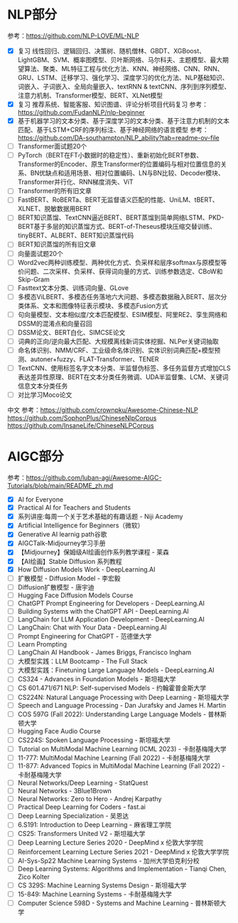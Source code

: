 # NLP部分
参考：https://github.com/NLP-LOVE/ML-NLP
- [x] 复习 线性回归、逻辑回归、决策树、随机僧林、GBDT、XGBoost、LightGBM、SVM、概率图模型、贝叶斯网络、马尔科夫、主题模型、最大期望算法、聚类、ML特征工程与优化方法、KNN、神经网络、CNN、RNN、GRU、LSTM、迁移学习、强化学习、深度学习的优化方法、NLP基础知识、词嵌入、子词嵌入、全局向量嵌入、textRNN & textCNN、序列到序列模型、注意力机制、Transformer模型、BERT、XLNet模型
- [x] 复习 推荐系统、智能客服、知识图谱、评论分析项目代码复习
参考：https://github.com/FudanNLP/nlp-beginner
- [x] 基于机器学习的文本分类、基于深度学习的文本分类、基于注意力机制的文本匹配、基于LSTM+CRF的序列标注、基于神经网络的语言模型
参考：https://github.com/DA-southampton/NLP_ability?tab=readme-ov-file
- [ ] Transformer面试题20个
- [ ] PyTorch（BERT在FT小数据时的稳定性）、重新初始化BERT参数、Transformer的Encoder、原生Transformer的位置编码与相对位置信息的关系、BN优缺点和适用场景、相对位置编码、LN与BN比较、Decoder模块、Transformer并行化、RNN梯度消失、ViT
- [ ] Transformer的所有旧文章
- [ ] FastBERT、RoBERTa、BERT无监督语义匹配的性能、UniLM、tBERT、XLNET、脱敏数据用BERT
- [ ] BERT知识蒸馏、TextCNN逼近BERT、BERT蒸馏到简单网络LSTM、PKD-BERT基于多层的知识蒸馏方式、BERT-of-Theseus模块压缩交替训练、tinyBERT、ALBERT、BERT知识蒸馏代码
- [ ] BERT知识蒸馏的所有旧文章
- [ ] 向量面试题20个
- [ ] Word2vec两种训练模型、两种优化方式、负采样和层序softmax与原模型等价问题、二次采样、负采样、获得词向量的方式、训练参数选定、CBoW和Skip-Gram
- [ ] Fasttext文本分类、训练词向量、GLove
- [ ] 多模态ViLBERT、多模态任务落地六大问题、多模态数据融入BERT、层次分类体系、文本和图像特征表示模块、多模态Fusion方式
- [ ] 句向量模型、文本相似度/文本匹配模型、ESIM模型、阿里RE2、孪生网络和DSSM的混淆点和向量召回
- [ ] DSSM论文、BERT白化、SIMCSE论文
- [ ] 词典的正向/逆向最大匹配、大规模离线新词实体挖掘、NLPer关键词抽取
- [ ] 命名体识别、NMM/CRF、工业级命名体识别、实体识别词典匹配+模型预测、autoner+fuzzy、FLAT-Transformer、TENER
- [ ] TextCNN、使用标签名字文本分类、半监督伪标签、多任务监督方式增加CLS表达差异性原理、BERT在文本分类任务微调、UDA半监督集、LCM、关键词信息文本分类任务
- [ ] 对比学习Moco论文

中文
参考：https://github.com/crownpku/Awesome-Chinese-NLP
https://github.com/SophonPlus/ChineseNlpCorpus
https://github.com/InsaneLife/ChineseNLPCorpus


# AIGC部分
参考：https://github.com/luban-agi/Awesome-AIGC-Tutorials/blob/main/README_zh.md
- [x] AI for Everyone 
- [x] Practical AI for Teachers and Students
- [x] 系列讲座:每周一个关于艺术基础的有趣话题 - Niji Academy
- [x] Artificial Intelligence for Beginners（微软）
- [x] Generative AI learnig path谷歌 
- [x] AIGCTalk-Midjourney学习手册
- [x] 【Midjourney】保姆级AI绘画创作系列教学课程 - 莱森
- [x] 【AI绘画】Stable Diffusion 系列教程
- [x] How Diffusion Models Work - DeepLearning.AI 
- [ ] 扩散模型 - Diffusion Model - 李宏毅
- [ ] Diffusion扩散模型 - 唐宇迪
- [ ] Hugging Face Diffusion Models Course
- [ ] ChatGPT Prompt Engineering for Developers - DeepLearning.AI
- [ ] Building Systems with the ChatGPT API - DeepLearning.AI
- [ ] LangChain for LLM Application Development - DeepLearning.AI
- [ ] LangChain: Chat with Your Data - DeepLearning.AI
- [ ] Prompt Engineering for ChatGPT - 范德堡大学
- [ ] Learn Prompting
- [ ] LangChain AI Handbook - James Briggs, Francisco Ingham
- [ ] 大模型实践：LLM Bootcamp - The Full Stack
- [ ] 大模型实践：Finetuning Large Language Models - DeepLearning.AI
- [ ] CS324 - Advances in Foundation Models - 斯坦福大学
- [ ] CS 601.471/671 NLP: Self-supervised Models - 约翰霍普金斯大学
- [ ] CS224N: Natural Language Processing with Deep Learning - 斯坦福大学
- [ ] Speech and Language Processing - Dan Jurafsky and James H. Martin
- [ ] COS 597G (Fall 2022): Understanding Large Language Models - 普林斯顿大学
- [ ] Hugging Face Audio Course
- [ ] CS224S: Spoken Language Processing - 斯坦福大学
- [ ] Tutorial on MultiModal Machine Learning (ICML 2023) - 卡耐基梅隆大学
- [ ] 11-777: MultiModal Machine Learning (Fall 2022) - 卡耐基梅隆大学
- [ ] 11-877: Advanced Topics in MultiModal Machine Learning (Fall 2022) - 卡耐基梅隆大学
- [ ] Neural Networks/Deep Learning - StatQuest
- [ ] Neural Networks - 3Blue1Brown
- [ ] Neural Networks: Zero to Hero - Andrej Karpathy
- [ ] Practical Deep Learning for Coders - fast.ai
- [ ] Deep Learning Specialization - 吴恩达
- [ ] 6.S191: Introduction to Deep Learning - 麻省理工学院 
- [ ] CS25: Transformers United V2 - 斯坦福大学
- [ ] Deep Learning Lecture Series 2020 - DeepMind x 伦敦大学学院
- [ ] Reinforcement Learning Lecture Series 2021 - DeepMind x 伦敦大学学院 
- [ ] AI-Sys-Sp22 Machine Learning Systems - 加州大学伯克利分校
- [ ] Deep Learning Systems: Algorithms and Implementation - Tianqi Chen, Zico Kolter
- [ ] CS 329S: Machine Learning Systems Design - 斯坦福大学
- [ ] 15-849: Machine Learning Systems - 卡耐基梅隆大学
- [ ] Computer Science 598D - Systems and Machine Learning - 普林斯顿大学
